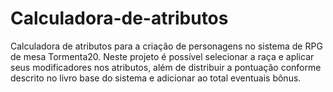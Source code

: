 # Calculadora-de-atributos
Calculadora de atributos para a criação de personagens no sistema de RPG de mesa Tormenta20. Neste projeto é possível selecionar a raça e aplicar seus modificadores nos atributos, além de distribuir a pontuação conforme descrito no livro base do sistema e adicionar ao total eventuais bônus.
